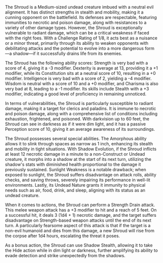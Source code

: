 The Shroud is a Medium-sized undead creature imbued with a neutral evil alignment. It has distinct strengths in stealth and mobility, making it a cunning opponent on the battlefield. Its defenses are respectable, featuring immunities to necrotic and poison damage, along with resistances to a variety of other damage types. However, the Shroud is exceptionally vulnerable to radiant damage, which can be a critical weakness if faced with the right foes. With a Challenge Rating of 1/8, it acts best as a nuisance or a minor threat, primarily through its ability to weaken opponents with debilitating attacks and the potential to evolve into a more dangerous form—a shadow—if it successfully drains life from its enemies.

The Shroud has the following ability scores: Strength is very bad with a score of 4, giving it a -3 modifier. Dexterity is average at 13, providing it a +1 modifier, while its Constitution sits at a neutral score of 10, resulting in a +0 modifier. Intelligence is very bad with a score of 2, yielding a -4 modifier. Wisdom is neutral with a score of 10 and a +0 modifier, and Charisma is also very bad at 8, leading to a -1 modifier. Its skills include Stealth with a +3 modifier, indicating a good level of proficiency in remaining unnoticed.

In terms of vulnerabilities, the Shroud is particularly susceptible to radiant damage, making it a target for clerics and paladins. It is immune to necrotic and poison damage, along with a comprehensive list of conditions including exhaustion, frightened, and poisoned. With darkvision up to 60 feet, the Shroud can see in darkness as if it were dim light, and it has a passive Perception score of 10, giving it an average awareness of its surroundings.

The Shroud possesses several special abilities. The Amorphous ability allows it to slink through spaces as narrow as 1 inch, enhancing its stealth and mobility in tight situations. With Shadow Evolution, if the Shroud inflicts at least 12 necrotic damage in a minute to a non-Construct or Undead creature, it morphs into a shadow at the start of its next turn, utilizing the shadow's stats with diminished health proportional to the damage it previously sustained. Sunlight Weakness is a notable drawback; when exposed to sunlight, the Shroud suffers disadvantage on attack rolls, ability checks, and saving throws, severely impairing its performance in well-lit environments. Lastly, its Undead Nature grants it immunity to physical needs such as air, food, drink, and sleep, aligning with its status as an undead creature.

When it comes to actions, the Shroud can perform a Strength Drain attack. This melee weapon attack has a +3 modifier to hit and a reach of 5 feet. On a successful hit, it deals 3 (1d4 + 1) necrotic damage, and the target suffers disadvantage on Strength-based weapon attacks until the end of its next turn. A particularly fearsome aspect of this attack is that if the target is a non-evil humanoid and dies from this damage, a new Shroud will rise from the corpse after 1d4 hours, escalating the threat it poses. 

As a bonus action, the Shroud can use Shadow Stealth, allowing it to take the Hide action while in dim light or darkness, further amplifying its ability to evade detection and strike unexpectedly from the shadows.